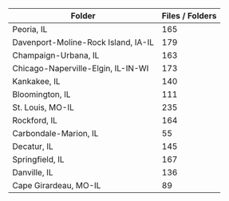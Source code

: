 | Folder                              |   Files / Folders |
|-------------------------------------|-------------------|
| Peoria, IL                          |               165 |
| Davenport-Moline-Rock Island, IA-IL |               179 |
| Champaign-Urbana, IL                |               163 |
| Chicago-Naperville-Elgin, IL-IN-WI  |               173 |
| Kankakee, IL                        |               140 |
| Bloomington, IL                     |               111 |
| St. Louis, MO-IL                    |               235 |
| Rockford, IL                        |               164 |
| Carbondale-Marion, IL               |                55 |
| Decatur, IL                         |               145 |
| Springfield, IL                     |               167 |
| Danville, IL                        |               136 |
| Cape Girardeau, MO-IL               |                89 |
